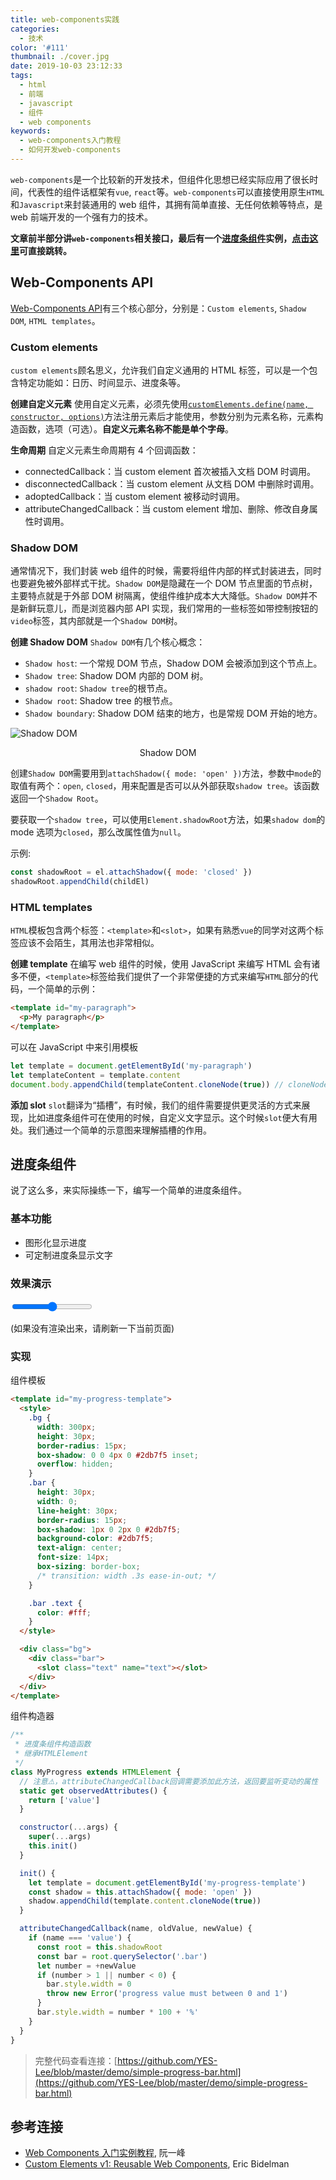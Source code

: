 ```yaml
---
title: web-components实践
categories:
  - 技术
color: '#111'
thumbnail: ./cover.jpg
date: 2019-10-03 23:12:33
tags:
  - html
  - 前端
  - javascript
  - 组件
  - web components
keywords:
  - web-components入门教程
  - 如何开发web-components
---
```


`web-components`是一个比较新的开发技术，但组件化思想已经实际应用了很长时间，代表性的组件话框架有`vue`, `react`等。`web-components`可以直接使用原生`HTML`和`Javascript`来封装通用的 web 组件，其拥有简单直接、无任何依赖等特点，是 web 前端开发的一个强有力的技术。

<!-- more -->

**文章前半部分讲`web-components`相关接口，最后有一个[进度条组件](#进度条组件)实例，[点击这里](#进度条组件)可直接跳转。**

## Web-Components API

[Web-Components API](https://developer.mozilla.org/zh-CN/docs/Web/Web_Components)有三个核心部分，分别是：`Custom elements`, `Shadow DOM`, `HTML templates`。

### Custom elements

`custom elements`顾名思义，允许我们自定义通用的 HTML 标签，可以是一个包含特定功能如：日历、时间显示、进度条等。

**创建自定义元素**
使用自定义元素，必须先使用[`customElements.define(name, constructor, options)`](https://developer.mozilla.org/zh-CN/docs/Web/API/CustomElementRegistry/define)方法注册元素后才能使用，参数分别为元素名称，元素构造函数，选项（可选）。**自定义元素名称不能是单个字母**。

**生命周期**
自定义元素生命周期有 4 个回调函数：

- connectedCallback：当 custom element 首次被插入文档 DOM 时调用。
- disconnectedCallback：当 custom element 从文档 DOM 中删除时调用。
- adoptedCallback：当 custom element 被移动时调用。
- attributeChangedCallback：当 custom element 增加、删除、修改自身属性时调用。

### Shadow DOM

通常情况下，我们封装 web 组件的时候，需要将组件内部的样式封装进去，同时也要避免被外部样式干扰。`Shadow DOM`是隐藏在一个 DOM 节点里面的节点树，主要特点就是于外部 DOM 树隔离，使组件维护成本大大降低。`Shadow DOM`并不是新鲜玩意儿，而是浏览器内部 API 实现，我们常用的一些标签如带控制按钮的`video`标签，其内部就是一个`Shadow DOM`树。

**创建 Shadow DOM**
`Shadow DOM`有几个核心概念：

- `Shadow host`: 一个常规 DOM 节点，Shadow DOM 会被添加到这个节点上。
- `Shadow tree`: Shadow DOM 内部的 DOM 树。
- `shadow root`: `Shadow tree`的根节点。
- `Shadow root`: Shadow tree 的根节点。
- `Shadow boundary`: Shadow DOM 结束的地方，也是常规 DOM 开始的地方。

![Shadow DOM](./shadow-dom.png)

<center>Shadow DOM</center>

创建`Shadow DOM`需要用到`attachShadow({ mode: 'open' })`方法，参数中`mode`的取值有两个：`open`, `closed`，用来配置是否可以从外部获取`shadow tree`。该函数返回一个`Shadow Root`。

要获取一个`shadow tree`，可以使用`Element.shadowRoot`方法，如果`shadow dom`的 mode 选项为`closed`，那么改属性值为`null`。

示例:

```javascript
const shadowRoot = el.attachShadow({ mode: 'closed' })
shadowRoot.appendChild(childEl)
```

### HTML templates

`HTML`模板包含两个标签：`<template>`和`<slot>`，如果有熟悉`vue`的同学对这两个标签应该不会陌生，其用法也非常相似。

**创建 template**
在编写 web 组件的时候，使用 JavaScript 来编写 HTML 会有诸多不便，`<template>`标签给我们提供了一个非常便捷的方式来编写`HTML`部分的代码，一个简单的示例：

```html
<template id="my-paragraph">
  <p>My paragraph</p>
</template>
```

可以在 JavaScript 中来引用模板

```javascript
let template = document.getElementById('my-paragraph')
let templateContent = template.content
document.body.appendChild(templateContent.cloneNode(true)) // cloneNode方法克隆整个节点，为了避免模板在多个地方被引用引发问题
```

**添加 slot**
`slot`翻译为“插槽”，有时候，我们的组件需要提供更灵活的方式来展现，比如进度条组件可在使用的时候，自定义文字显示。这个时候`slot`便大有用处。我们通过一个简单的示意图来理解插槽的作用。

## 进度条组件

说了这么多，来实际操练一下，编写一个简单的进度条组件。

### 基本功能

- 图形化显示进度
- 可定制进度条显示文字

### 效果演示

<input type="range" id="range-btn" min="0" max="1" step="0.01" value="0.5">

<!-- 使用组件 -->
<div id="my-progress-mount"></div>

(如果没有渲染出来，请刷新一下当前页面)

### 实现

组件模板

```html
<template id="my-progress-template">
  <style>
    .bg {
      width: 300px;
      height: 30px;
      border-radius: 15px;
      box-shadow: 0 0 4px 0 #2db7f5 inset;
      overflow: hidden;
    }
    .bar {
      height: 30px;
      width: 0;
      line-height: 30px;
      border-radius: 15px;
      box-shadow: 1px 0 2px 0 #2db7f5;
      background-color: #2db7f5;
      text-align: center;
      font-size: 14px;
      box-sizing: border-box;
      /* transition: width .3s ease-in-out; */
    }

    .bar .text {
      color: #fff;
    }
  </style>

  <div class="bg">
    <div class="bar">
      <slot class="text" name="text"></slot>
    </div>
  </div>
</template>
```

组件构造器

```javascript
/**
 * 进度条组件构造函数
 * 继承HTMLElement
 */
class MyProgress extends HTMLElement {
  // 注意⚠️，attributeChangedCallback回调需要添加此方法，返回要监听变动的属性
  static get observedAttributes() {
    return ['value']
  }

  constructor(...args) {
    super(...args)
    this.init()
  }

  init() {
    let template = document.getElementById('my-progress-template')
    const shadow = this.attachShadow({ mode: 'open' })
    shadow.appendChild(template.content.cloneNode(true))
  }

  attributeChangedCallback(name, oldValue, newValue) {
    if (name === 'value') {
      const root = this.shadowRoot
      const bar = root.querySelector('.bar')
      let number = +newValue
      if (number > 1 || number < 0) {
        bar.style.width = 0
        throw new Error('progress value must between 0 and 1')
      }
      bar.style.width = number * 100 + '%'
    }
  }
}
```

> 完整代码查看连接：[https://github.com/YES-Lee/blob/master/demo/simple-progress-bar.html](https://github.com/YES-Lee/blob/master/demo/simple-progress-bar.html)

## 参考连接

- [Web Components 入门实例教程](http://www.ruanyifeng.com/blog/2019/08/web_components.html), 阮一峰
- [Custom Elements v1: Reusable Web Components](https://developers.google.com/web/fundamentals/customelements), Eric Bidelman

<script
  src="/js/my-progress.js"
></script>
